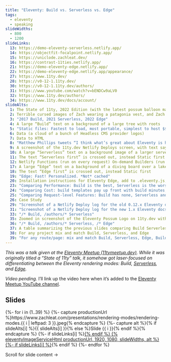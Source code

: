 ```yaml
---
title: "Eleventy: Build vs. Serverless vs. Edge"
tags:
  - eleventy
  - speaking
slideWidths:
  - 800
  - 1200
slideLinks:
  13: https://demo-eleventy-serverless.netlify.app/
  14: https://objectfit-focalpoint.netlify.app/
  15: https://uniclode.zachleat.dev/
  16: https://contrast-11ties.netlify.app/
  21: https://demo-eleventy-edge.netlify.app/
  22: https://demo-eleventy-edge.netlify.app/appearance/
  27: https://www.11ty.dev/
  28: https://v0-12-1.11ty.dev/
  30: https://v0-12-1.11ty.dev/authors/
  31: https://www.youtube.com/watch?v=bENDCw9aLV0
  32: https://www.11ty.dev/authors/
  34: https://www.11ty.dev/docs/account/
slideAlts:
  1: The State of 11ty, 2022 Edition (with the latest possum balloon mascot floating)
  2: Terrible cursed images of Zach wearing a patagonia vest, and Zach’s head on the classic Stonks image with an arrow going up and to the right
  3: "2017 Build, 2021 Serverless, 2022 Edge"
  4: A large “Build” text on a background of a large tree with roots
  5: "Static files: Fastest to load, most portable, simplest to host $$$"
  6: Data (a cloud of a bunch of Headless CMS provider logos)
  7: Data to HTML
  8: "Matthew Phillips tweets “I think what’s great about Eleventy is how it was able to simplify SSGs to just 2 concepts: data sources and templates”"
  9: A screenshot of the 11ty.dev Netlify Deploys screen, with text saying “oopsie daisy, hot swap the site”
  10: A large “Serverless” text on a background image of a larger server rack
  11: The text “Serverless first” is crossed out, instead Static first
  12: Netlify Functions (run on every request) On-demand Builders (run on first request, cache for subsequent)
  17: A large “Edge” text on a background of a diving board over a lake
  18: The text “Edge first” is crossed out, instead Static first
  19: "Edge: Fast! Personalized. *Not* cached"
  20: Installation instructions for Eleventy Edge, add to .eleventy.js, netlify.toml, and a content file at index.liquid
  23: "Comparing Performance: Build is the best, Serverless is the worst, On-demand Builders are great when cached, and Edge is pretty fast with a 50ms max"
  24: "Comparing Cost: build templates pay up front with build minutes, Serverless and Edge are charged per request, On-demand builders only charge for first request. Netlify’s free tier offers 300 build minutes per month, Serverless (including On-demand builders) 125k requests/site/month, Edge 3M /month"
  25: "Comparing Request-level Features: Build has none, Serverless and Edge have access to Headers Cookies, Forms, URLSearchParams, On-demand builders have none"
  26: Case Study
  29: "Screenshot of a Netlify Deploy log for the old 0.12.x Eleventy docs: 495 files in 53.65 seconds"
  31: "Screenshot of a Netlify Deploy log for the new 1.x Eleventy docs: 145 files in 29.73 seconds"
  33: "/* Build, /authors/* Serverless"
  35: Zoomed in screenshot of the Eleventy Possum Logo on 11ty.dev with zachleat’s avatar in the middle of the ballon—an arrow is pointing to it from the JS logo
  36: "/* Build, /authors/* Serverless, /* Edge"
  37: A table summarizing the previous slides comparing Build Serverless On-demand Builders, and Edge across Performance, Netlify Free Tier, Cost, and Request-level features
  38: For any project mix and match Build, Serverless, and Edge
  39: "For any route/page: mix and match Build, Serverless, Edge, Build + Edge, Serverless + Edge"
---
```

_This was a talk given at the [Eleventy Meetup (11tymeetup.dev)](https://11tymeetup.dev/events/ep-8-state-of-the-possumverse-and-panel-on-transitioning-to-11ty/). While it was originally titled a “State of 11ty” talk, it somehow got laser-focused on differentiating between the Eleventy rendering modes: Build, [Serverless](https://www.11ty.dev/docs/plugins/serverless/), and [Edge](https://www.11ty.dev/docs/plugins/edge/)._

_Video pending._ I’ll link up the video here when it’s added to the [Eleventy Meetup YouTube channel](https://www.youtube.com/c/theeleventymeetup).


## Slides

<div class="fullwidth">
  <div class="carousel carousel-16-9">
  {%- for i in (1..39) %}
    {%- capture productionUrl %}https://www.zachleat.com/presentations/rendering-modes/rendering-modes.{{ i | leftpad: 3 }}.jpeg{% endcapture %}
    {%- capture alt %}{% if slideAlts[i] %}{{ slideAlts[i] }}{% else %}Slide {{ i }}{% endif %}{% endcapture %}
    {%- if slideLinks[i] %}<a href="{{ slideLinks[i] }}">{% endif %}
    {% eleventyImageServiceHtml productionUrl, 1920, 1080, slideWidths, alt %}
    {%- if slideLinks[i] %}</a>{% endif %}
  {%- endfor %}
  </div>
</div>

Scroll for slide content →

